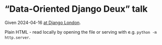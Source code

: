 # “Data-Oriented Django Deux” talk

Given 2024-04-16 [at Django London](https://www.meetup.com/djangolondon/events/299793290/).

Plain HTML - read locally by opening the file or serving with e.g. `python -m http.server`.
